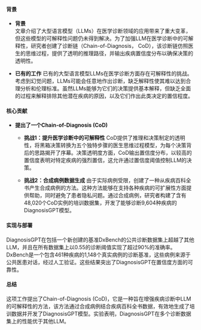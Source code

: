 #### 背景
- **背景**       
    文章介绍了大型语言模型（LLMs）在医学诊断领域的应用带来了重大变革，但这些模型的可解释性问题仍未得到解决。为了加强LLM在医学诊断中的可解释性，研究者创建了诊断链（Chain-of-Diagnosis， CoD），该诊断链仿照医生的思维过程，提供了透明的推理路径，并输出疾病置信度分布以确保决策的透明性。

- **已有的工作**
    已有的大型语言模型LLMs在医学诊断方面存在可解释性的挑战。考虑到幻觉问题，LLMs可能会任意地作出诊断，缺乏解释性使其难以达到合理分析和伦理标准。虽然LLMs能够为它们的决策提供基本解释，但缺乏全面的过程来解释排除其他潜在疾病的原因，以及它们作出此类决定的置信程度。

#### 核心贡献
- **提出了一个Chain-of-Diagnosis (CoD)**
    - **挑战1：提升医学诊断中的可解释性**
        CoD提供了推理和决策制定的透明性，将黑箱决策转换为五个独特步骤的医生思维过程模型，为每个决策背后的思路揭开了序幕。决策透明度方面，CoD输出置信度分布，以较高的置信度表明对特定疾病的强烈置信，这允许通过置信度阈值控制LLM的决策。

    - **挑战2：合成病例数据生成**
        由于实际病例受限，创建了一种从疾病百科全书产生合成病例的方法。这种方法能够在支持各种疾病的可扩展性方面提供帮助，同时避免了患者隐私问题。通过合成病例，研究者构建了含有48,020个CoD实例的培训数据集，开发了能够诊断9,604种疾病的DiagnosisGPT模型。

#### 实现与部署
DiagnosisGPT在包括一个新创建的基准DxBench的公共诊断数据集上超越了其他LLM，并且在所有数据集上以0.55的诊断阈值实现了超过90%的准确率。DxBench是一个包含461种疾病的1,148个真实病例的诊断基准，这些病例来源于公共医患对话，经过人工验证。这些结果突出了DiagnosisGPT在置信度方面的可靠性。

#### 总结
这项工作提出了Chain-of-Diagnosis (CoD)，它是一种旨在增强疾病诊断中LLM的可解释性的方法，该方法通过合成病例结合疾病百科全书数据，有效地生成了培训数据并开发了DiagnosisGPT模型。实验表明，DiagnosisGPT在多个诊断数据集上的性能优于其他LLM。